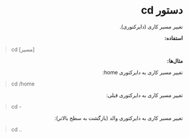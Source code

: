 <div dir="rtl">
  
# دستور cd

تغییر مسیر کاری (دایرکتوری). 

</div>

<div dir="rtl">
  
  **استفاده:** 
  
</div>

> cd [مسیر]

<div dir="rtl">
  
  **مثال‌ها:**
  
</div>

<div dir="rtl">
  
  تغییر مسیر کاری به دایرکتوری home: 
  
</div>

> cd /home

<div dir="rtl">
  
  تغییر مسیر کاری به دایرکتوری قبلی: 
  
</div>

> cd -

<div dir="rtl">
  
  تغییر مسیر کاری به دایرکتوری والد (بازگشت به سطح بالاتر): 

</div>

> cd ..

